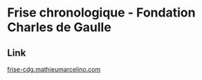 # Frise chronologique - Fondation Charles de Gaulle

## Link
[frise-cdg.mathieumarcelino.com](https://frise-cdg.mathieumarcelino.com/)